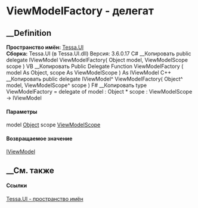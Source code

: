 # ViewModelFactory - делегат
##  __Definition
 **Пространство имён:** [Tessa.UI](N_Tessa_UI.htm)  
 **Сборка:** Tessa.UI (в Tessa.UI.dll) Версия: 3.6.0.17
C# __Копировать
     public delegate IViewModel ViewModelFactory(
    	Object model,
    	ViewModelScope scope
    )
VB __Копировать
     Public Delegate Function ViewModelFactory ( 
    	model As Object,
    	scope As ViewModelScope
    ) As IViewModel
C++ __Копировать
     public delegate IViewModel^ ViewModelFactory(
    	Object^ model, 
    	ViewModelScope^ scope
    )
F# __Копировать
     type ViewModelFactory = 
        delegate of 
            model : Object * 
            scope : ViewModelScope -> IViewModel
#### Параметры
model [Object](https://learn.microsoft.com/dotnet/api/system.object)
scope [ViewModelScope](T_Tessa_UI_ViewModelScope.htm)
#### Возвращаемое значение
[IViewModel](T_Tessa_UI_IViewModel.htm)
##  __См. также
#### Ссылки
[Tessa.UI - пространство имён](N_Tessa_UI.htm)
